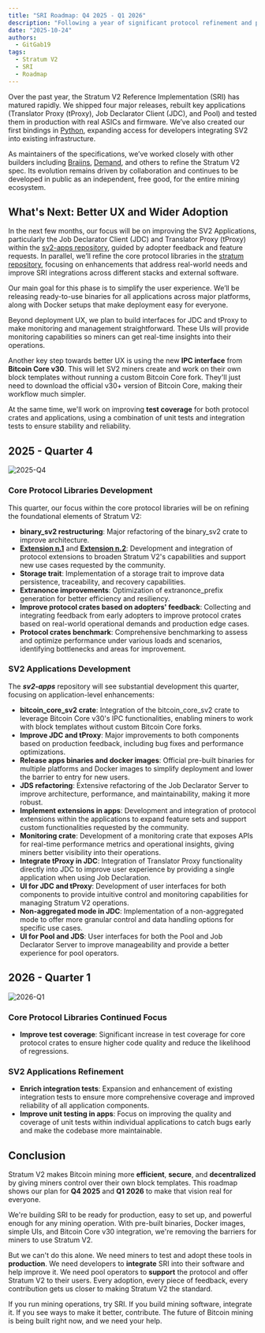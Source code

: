```yaml
---
title: "SRI Roadmap: Q4 2025 - Q1 2026"
description: "Following a year of significant protocol refinement and production testing, we're sharing our roadmap for Q4 2025 and Q1 2026. This phase focuses on improving user experience, expanding adoption through ready-to-use binaries and Docker deployments, building user interfaces for core applications, and integrating Bitcoin Core v30's IPC capabilities to simplify operations for miners."
date: "2025-10-24"
authors:
  - GitGab19
tags:
  - Stratum V2
  - SRI
  - Roadmap
---
```


Over the past year, the Stratum V2 Reference Implementation (SRI) has matured rapidly. We shipped four major releases, rebuilt key applications (Translator Proxy (tProxy), Job Declarator Client (JDC), and Pool) and tested them in production with real ASICs and firmware. We’ve also created our first bindings in [Python](https://github.com/stratum-mining/sv2-uniffi), expanding access for developers integrating SV2 into existing infrastructure. 

As maintainers of the specifications, we’ve worked closely with other builders including [Braiins](https://braiins.com/), [Demand](https://dmnd.work/), and others  to refine the Stratum V2 spec. Its evolution remains driven by collaboration and continues to be developed in public as an independent, free good, for the entire mining ecosystem.

## **What's Next: Better UX and Wider Adoption**
In the next few months, our focus will be on improving the SV2 Applications, particularly the Job Declarator Client (JDC) and Translator Proxy (tProxy) within the [sv2-apps repository](https://github.com/stratum-mining/sv2-apps), guided by adopter feedback and feature requests. In parallel, we’ll refine the core protocol libraries in the [stratum repository](https://github.com/stratum-mining/stratum), focusing on enhancements that address real-world needs and improve SRI integrations across different stacks and external software.

Our main goal for this phase is to simplify the user experience. We’ll be releasing ready-to-use binaries for all applications across major platforms, along with Docker setups that make deployment easy for everyone.

Beyond deployment UX, we plan to build interfaces for JDC and tProxy to make monitoring and management straightforward. These UIs will provide monitoring capabilities so miners can get real-time insights into their operations.

Another key step towards better UX is using the new **IPC interface** from **Bitcoin Core v30**. This will let SV2 miners create and work on their own block templates without running a custom Bitcoin Core fork. They'll just need to download the official v30+ version of Bitcoin Core, making their workflow much simpler.

At the same time, we'll work on improving **test coverage** for both protocol crates and applications, using a combination of unit tests and integration tests to ensure stability and reliability.

## **2025 - Quarter 4**

![2025-Q4](/assets/sri-roadmap-2025-Q4.png)

### Core Protocol Libraries Development
This quarter, our focus within the core protocol libraries will be on refining the foundational elements of Stratum V2:

* **binary_sv2 restructuring**: Major refactoring of the binary_sv2 crate to improve architecture.
* **[Extension n.1](https://github.com/stratum-mining/sv2-spec/blob/main/extensions/extensions-negotiation.md)** and **[Extension n.2](https://github.com/stratum-mining/sv2-spec/blob/main/extensions/worker-specific-hashrate-tracking.md)**: Development and integration of protocol extensions to broaden Stratum V2's capabilities and support new use cases requested by the community.
* **Storage trait**: Implementation of a storage trait to improve data persistence, traceability, and recovery capabilities.
* **Extranonce improvements**: Optimization of extranonce_prefix generation for better efficiency and resiliency.
* **Improve protocol crates based on adopters' feedback**: Collecting and integrating feedback from early adopters to improve protocol crates based on real-world operational demands and production edge cases.
* **Protocol crates benchmark**: Comprehensive benchmarking to assess and optimize performance under various loads and scenarios, identifying bottlenecks and areas for improvement.


### SV2 Applications Development
The ***sv2-apps*** repository will see substantial development this quarter, focusing on application-level enhancements:

* **bitcoin_core_sv2 crate**: Integration of the bitcoin_core_sv2 crate to leverage Bitcoin Core v30's IPC functionalities, enabling miners to work with block templates without custom Bitcoin Core forks.
* **Improve JDC and tProxy**: Major improvements to both components based on production feedback, including bug fixes and performance optimizations.
* **Release apps binaries and docker images**: Official pre-built binaries for multiple platforms and Docker images to simplify deployment and lower the barrier to entry for new users.
* **JDS refactoring**: Extensive refactoring of the Job Declarator Server to improve architecture, performance, and maintainability, making it more robust.
* **Implement extensions in apps**: Development and integration of protocol extensions within the applications to expand feature sets and support custom functionalities requested by the community.
* **Monitoring crate**: Development of a monitoring crate that exposes APIs for real-time performance metrics and operational insights, giving miners better visibility into their operations.
* **Integrate tProxy in JDC**: Integration of Translator Proxy functionality directly into JDC to improve user experience by providing a single application when using Job Declaration.
* **UI for JDC and tProxy**: Development of user interfaces for both components to provide intuitive control and monitoring capabilities for managing Stratum V2 operations.
* **Non-aggregated mode in JDC**: Implementation of a non-aggregated mode to offer more granular control and data handling options for specific use cases.
* **UI for Pool and JDS**: User interfaces for both the Pool and Job Declarator Server to improve manageability and provide a better experience for pool operators.


## **2026 - Quarter 1**

![2026-Q1](/assets/sri-roadmap-2026-Q1.png)

### Core Protocol Libraries Continued Focus
* **Improve test coverage**: Significant increase in test coverage for core protocol crates to ensure higher code quality and reduce the likelihood of regressions.

### SV2 Applications Refinement
* **Enrich integration tests**: Expansion and enhancement of existing integration tests to ensure more comprehensive coverage and improved reliability of all application components.
* **Improve unit testing in apps**: Focus on improving the quality and coverage of unit tests within individual applications to catch bugs early and make the codebase more maintainable.


## **Conclusion**
Stratum V2 makes Bitcoin mining more **efficient**, **secure**, and **decentralized** by giving miners control over their own block templates. This roadmap shows our plan for **Q4 2025** and **Q1 2026** to make that vision real for everyone.

We're building SRI to be ready for production, easy to set up, and powerful enough for any mining operation. With pre-built binaries, Docker images, simple UIs, and Bitcoin Core v30 integration, we're removing the barriers for miners to use Stratum V2.

But we can't do this alone. We need miners to test and adopt these tools in **production**. We need developers to **integrate** SRI into their software and help improve it. We need pool operators to **support** the protocol and offer Stratum V2 to their users. Every adoption, every piece of feedback, every contribution gets us closer to making Stratum V2 the standard.

If you run mining operations, try SRI. If you build mining software, integrate it. If you see ways to make it better, contribute. The future of Bitcoin mining is being built right now, and we need your help.
